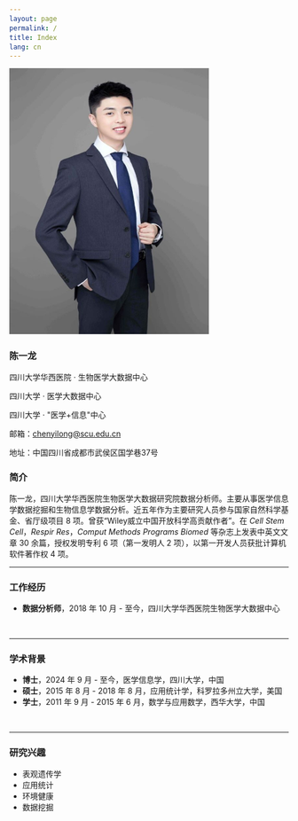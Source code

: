 ```yaml
---
layout: page
permalink: /
title: Index
lang: cn
---
```


<img src="/images/chenyilong.jpg" class="floatpic" width="360" height="480">

### **陈一龙**

四川大学华西医院 · 生物医学大数据中心<br>

四川大学 · 医学大数据中心<br>

四川大学 · "医学+信息"中心<br>

邮箱：chenyilong@scu.edu.cn<br>

地址：中国四川省成都市武侯区国学巷37号<br>

### 简介

陈一龙，四川大学华西医院生物医学大数据研究院数据分析师。主要从事医学信息学数据挖掘和生物信息学数据分析。近五年作为主要研究人员参与国家自然科学基金、省厅级项目 8 项。曾获“Wiley威立中国开放科学高贡献作者”。在 *Cell Stem Cell*，*Respir Res*，*Comput Methods Programs Biomed* 等杂志上发表中英文文章 30 余篇，授权发明专利 6 项（第一发明人 2 项），以第一开发人员获批计算机软件著作权 4 项。<br>

---

### 工作经历

- **数据分析师**，2018 年 10 月 - 至今，四川大学华西医院生物医学大数据中心
<br>

---

### 学术背景

- **博士**，2024 年 9 月 - 至今，医学信息学，四川大学，中国
- **硕士**，2015 年 8 月 - 2018 年 8 月，应用统计学，科罗拉多州立大学，美国
- **学士**，2011 年 9 月 - 2015 年 6 月，数学与应用数学，西华大学，中国
<br>

---

### 研究兴趣

- 表观遗传学
- 应用统计
- 环境健康
- 数据挖掘

<br>
